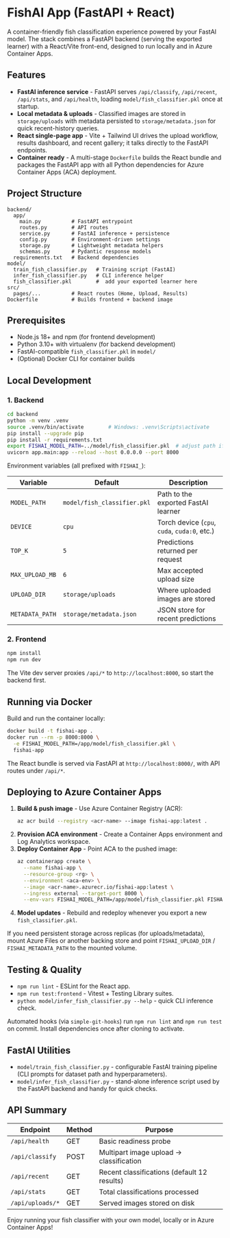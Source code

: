 # FishAI App (FastAPI + React)

A container-friendly fish classification experience powered by your FastAI model. The stack combines a FastAPI backend (serving the exported learner) with a React/Vite front-end, designed to run locally and in Azure Container Apps.

## Features
- **FastAI inference service** - FastAPI serves `/api/classify`, `/api/recent`, `/api/stats`, and `/api/health`, loading `model/fish_classifier.pkl` once at startup.
- **Local metadata & uploads** - Classified images are stored in `storage/uploads` with metadata persisted to `storage/metadata.json` for quick recent-history queries.
- **React single-page app** - Vite + Tailwind UI drives the upload workflow, results dashboard, and recent gallery; it talks directly to the FastAPI endpoints.
- **Container ready** - A multi-stage `Dockerfile` builds the React bundle and packages the FastAPI app with all Python dependencies for Azure Container Apps (ACA) deployment.

## Project Structure
```
backend/
  app/
    main.py          # FastAPI entrypoint
    routes.py        # API routes
    service.py       # FastAI inference + persistence
    config.py        # Environment-driven settings
    storage.py       # Lightweight metadata helpers
    schemas.py       # Pydantic response models
  requirements.txt   # Backend dependencies
model/
  train_fish_classifier.py   # Training script (FastAI)
  infer_fish_classifier.py   # CLI inference helper
  fish_classifier.pkl        #  add your exported learner here
src/
  pages/...          # React routes (Home, Upload, Results)
Dockerfile           # Builds frontend + backend image
```

## Prerequisites
- Node.js 18+ and npm (for frontend development)
- Python 3.10+ with virtualenv (for backend development)
- FastAI-compatible `fish_classifier.pkl` in `model/`
- (Optional) Docker CLI for container builds

## Local Development

### 1. Backend
```bash
cd backend
python -m venv .venv
source .venv/bin/activate        # Windows: .venv\Scripts\activate
pip install --upgrade pip
pip install -r requirements.txt
export FISHAI_MODEL_PATH=../model/fish_classifier.pkl  # adjust path if needed
uvicorn app.main:app --reload --host 0.0.0.0 --port 8000
```
Environment variables (all prefixed with `FISHAI_`):

| Variable            | Default                      | Description                                   |
|---------------------|------------------------------|-----------------------------------------------|
| `MODEL_PATH`        | `model/fish_classifier.pkl`  | Path to the exported FastAI learner           |
| `DEVICE`            | `cpu`                        | Torch device (`cpu`, `cuda`, `cuda:0`, etc.)  |
| `TOP_K`             | `5`                          | Predictions returned per request              |
| `MAX_UPLOAD_MB`     | `6`                          | Max accepted upload size                      |
| `UPLOAD_DIR`        | `storage/uploads`            | Where uploaded images are stored              |
| `METADATA_PATH`     | `storage/metadata.json`      | JSON store for recent predictions             |

### 2. Frontend
```bash
npm install
npm run dev
```
The Vite dev server proxies `/api/*` to `http://localhost:8000`, so start the backend first.

## Running via Docker
Build and run the container locally:
```bash
docker build -t fishai-app .
docker run --rm -p 8000:8000 \
  -e FISHAI_MODEL_PATH=/app/model/fish_classifier.pkl \
  fishai-app
```
The React bundle is served via FastAPI at `http://localhost:8000/`, with API routes under `/api/*`.

## Deploying to Azure Container Apps
1. **Build & push image** - Use Azure Container Registry (ACR):
   ```bash
   az acr build --registry <acr-name> --image fishai-app:latest .
   ```
2. **Provision ACA environment** - Create a Container Apps environment and Log Analytics workspace.
3. **Deploy Container App** - Point ACA to the pushed image:
   ```bash
   az containerapp create \
     --name fishai-app \
     --resource-group <rg> \
     --environment <aca-env> \
     --image <acr-name>.azurecr.io/fishai-app:latest \
     --ingress external --target-port 8000 \
     --env-vars FISHAI_MODEL_PATH=/app/model/fish_classifier.pkl FISHAI_DEVICE=cpu
   ```
4. **Model updates** - Rebuild and redeploy whenever you export a new `fish_classifier.pkl`.

If you need persistent storage across replicas (for uploads/metadata), mount Azure Files or another backing store and point `FISHAI_UPLOAD_DIR` / `FISHAI_METADATA_PATH` to the mounted volume.

## Testing & Quality
- `npm run lint` - ESLint for the React app.
- `npm run test:frontend` - Vitest + Testing Library suites.
- `python model/infer_fish_classifier.py --help` - quick CLI inference check.

Automated hooks (via `simple-git-hooks`) run `npm run lint` and `npm run test` on commit. Install dependencies once after cloning to activate.

## FastAI Utilities
- `model/train_fish_classifier.py` - configurable FastAI training pipeline (CLI prompts for dataset path and hyperparameters).
- `model/infer_fish_classifier.py` - stand-alone inference script used by the FastAPI backend and handy for quick checks.

## API Summary
| Endpoint            | Method | Purpose                                      |
|---------------------|--------|----------------------------------------------|
| `/api/health`       | GET    | Basic readiness probe                        |
| `/api/classify`     | POST   | Multipart image upload -> classification     |
| `/api/recent`       | GET    | Recent classifications (default 12 results)  |
| `/api/stats`        | GET    | Total classifications processed              |
| `/api/uploads/*`    | GET    | Served images stored on disk                 |

Enjoy running your fish classifier with your own model, locally or in Azure Container Apps!

